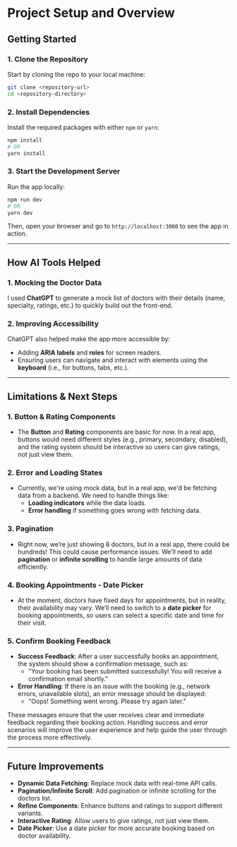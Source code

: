 # Project Setup and Overview

## Getting Started

### 1. Clone the Repository

Start by cloning the repo to your local machine:

```bash
git clone <repository-url>
cd <repository-directory>
```

### 2. Install Dependencies

Install the required packages with either `npm` or `yarn`:

```bash
npm install
# OR
yarn install
```

### 3. Start the Development Server

Run the app locally:

```bash
npm run dev
# OR
yarn dev
```

Then, open your browser and go to `http://localhost:3000` to see the app in action.

---

## How AI Tools Helped

### 1. **Mocking the Doctor Data**

I used **ChatGPT** to generate a mock list of doctors with their details (name, specialty, ratings, etc.) to quickly build out the front-end.

### 2. **Improving Accessibility**

ChatGPT also helped make the app more accessible by:

- Adding **ARIA labels** and **roles** for screen readers.
- Ensuring users can navigate and interact with elements using the **keyboard** (i.e., for buttons, tabs, etc.).

---

## Limitations & Next Steps

### 1. **Button & Rating Components**

- The **Button** and **Rating** components are basic for now. In a real app, buttons would need different styles (e.g., primary, secondary, disabled), and the rating system should be interactive so users can give ratings, not just view them.

### 2. **Error and Loading States**

- Currently, we're using mock data, but in a real app, we'd be fetching data from a backend. We need to handle things like:
  - **Loading indicators** while the data loads.
  - **Error handling** if something goes wrong with fetching data.

### 3. **Pagination**

- Right now, we’re just showing 8 doctors, but in a real app, there could be hundreds! This could cause performance issues. We’ll need to add **pagination** or **infinite scrolling** to handle large amounts of data efficiently.

### 4. **Booking Appointments - Date Picker**

- At the moment, doctors have fixed days for appointments, but in reality, their availability may vary. We’ll need to switch to a **date picker** for booking appointments, so users can select a specific date and time for their visit.

### 5. **Confirm Booking Feedback**

- **Success Feedback**: After a user successfully books an appointment, the system should show a confirmation message, such as:
  - "Your booking has been submitted successfully! You will receive a confirmation email shortly."
- **Error Handling**: If there is an issue with the booking (e.g., network errors, unavailable slots), an error message should be displayed:
  - "Oops! Something went wrong. Please try again later."

These messages ensure that the user receives clear and immediate feedback regarding their booking action. Handling success and error scenarios will improve the user experience and help guide the user through the process more effectively.

---

## Future Improvements

- **Dynamic Data Fetching**: Replace mock data with real-time API calls.
- **Pagination/Infinite Scroll**: Add pagination or infinite scrolling for the doctors list.
- **Refine Components**: Enhance buttons and ratings to support different variants.
- **Interactive Rating**: Allow users to give ratings, not just view them.
- **Date Picker**: Use a date picker for more accurate booking based on doctor availability.
